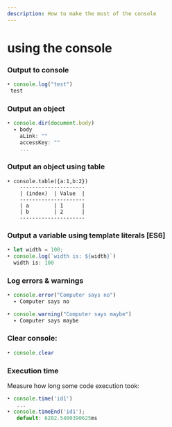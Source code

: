 ```yaml
---
description: How to make the most of the console
---
```


# using the console

### Output to console

```javascript
‣ console.log("test")
 test
```

### Output an object

```javascript
‣ console.dir(document.body)
  ▾ body
    aLink: ""
    accessKey: ""
    ...
```

### Output an object using table

```text
‣ console.table({a:1,b:2})
    ---------------------
    | (index)  | Value  |
    ---------------------
    | a        | 1      |
    | b        | 2      |
    --------------------- 
```

### Output a variable using template literals \[ES6\]

```javascript
‣ let width = 100;
‣ console.log(`width is: ${width}`)
  width is: 100
```

### Log errors & warnings

```javascript
‣ console.error("Computer says no")
  ▾ Computer says no

‣ console.warning("Computer says maybe")
  ▾ Computer says maybe
```

### Clear console:

```javascript
‣ console.clear
```

### Execution time

Measure how long some code execution took:

```javascript
‣ console.time('id1')
   ...
‣ console.timeEnd('id1');
   default: 6202.5400390625ms
```

